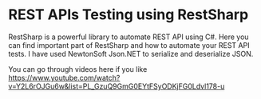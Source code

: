# REST APIs Testing using RestSharp

RestSharp is a powerful library to automate REST API using C#. Here you can find important part of RestSharp and how to automate your REST API tests. I have used NewtonSoft Json.NET to serialize and deserialize JSON.

You can go through videos here if you like
https://www.youtube.com/watch?v=Y2L6rOJGu6w&list=PL_GzuQ9GmG0EYtFSyODKjFG0Ldvl178-u
